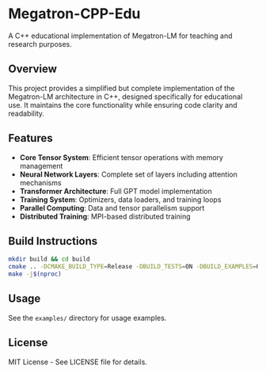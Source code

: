 # Megatron-CPP-Edu

A C++ educational implementation of Megatron-LM for teaching and research purposes.

## Overview

This project provides a simplified but complete implementation of the Megatron-LM architecture in C++, designed specifically for educational use. It maintains the core functionality while ensuring code clarity and readability.

## Features

- **Core Tensor System**: Efficient tensor operations with memory management
- **Neural Network Layers**: Complete set of layers including attention mechanisms
- **Transformer Architecture**: Full GPT model implementation
- **Training System**: Optimizers, data loaders, and training loops
- **Parallel Computing**: Data and tensor parallelism support
- **Distributed Training**: MPI-based distributed training

## Build Instructions

```bash
mkdir build && cd build
cmake .. -DCMAKE_BUILD_TYPE=Release -DBUILD_TESTS=ON -DBUILD_EXAMPLES=ON
make -j$(nproc)
```

## Usage

See the `examples/` directory for usage examples.

## License

MIT License - See LICENSE file for details.